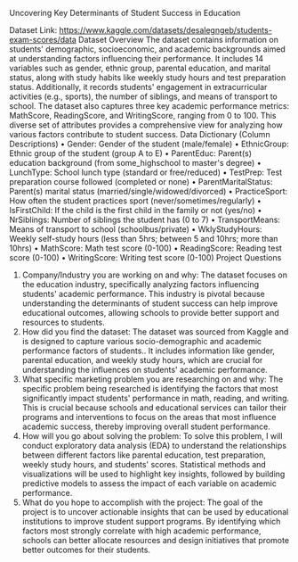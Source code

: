 Uncovering Key Determinants of Student Success in Education

Dataset Link: https://www.kaggle.com/datasets/desalegngeb/students-exam-scores/data
Dataset Overview
The dataset contains information on students' demographic, socioeconomic, and academic backgrounds aimed at understanding factors influencing their performance. It includes 14 variables such as gender, ethnic group, parental education, and marital status, along with study habits like weekly study hours and test preparation status. Additionally, it records students' engagement in extracurricular activities (e.g., sports), the number of siblings, and means of transport to school. The dataset also captures three key academic performance metrics: MathScore, ReadingScore, and WritingScore, ranging from 0 to 100. This diverse set of attributes provides a comprehensive view for analyzing how various factors contribute to student success.
Data Dictionary (Column Descriptions)
•	Gender: Gender of the student (male/female)
•	EthnicGroup: Ethnic group of the student (group A to E)
•	ParentEduc: Parent(s) education background (from some_highschool to master's degree)
•	LunchType: School lunch type (standard or free/reduced)
•	TestPrep: Test preparation course followed (completed or none)
•	ParentMaritalStatus: Parent(s) marital status (married/single/widowed/divorced)
•	PracticeSport: How often the student practices sport (never/sometimes/regularly)
•	IsFirstChild: If the child is the first child in the family or not (yes/no)
•	NrSiblings: Number of siblings the student has (0 to 7)
•	TransportMeans: Means of transport to school (schoolbus/private)
•	WklyStudyHours: Weekly self-study hours (less than 5hrs; between 5 and 10hrs; more than 10hrs)
•	MathScore: Math test score (0-100)
•	ReadingScore: Reading test score (0-100)
•	WritingScore: Writing test score (0-100)
Project Questions
1. Company/Industry you are working on and why:
The dataset focuses on the education industry, specifically analyzing factors influencing students' academic performance. This industry is pivotal because understanding the determinants of student success can help improve educational outcomes, allowing schools to provide better support and resources to students.
2. How did you find the dataset:
The dataset was sourced from Kaggle and is designed to capture various socio-demographic and academic performance factors of students.. It includes information like gender, parental education, and weekly study hours, which are crucial for understanding the influences on students' academic performance.
3. What specific marketing problem you are researching on and why:
The specific problem being researched is identifying the factors that most significantly impact students' performance in math, reading, and writing. This is crucial because schools and educational services can tailor their programs and interventions to focus on the areas that most influence academic success, thereby improving overall student performance.
4. How will you go about solving the problem:
To solve this problem, I will conduct exploratory data analysis (EDA) to understand the relationships between different factors like parental education, test preparation, weekly study hours, and students' scores. Statistical methods and visualizations will be used to highlight key insights, followed by building predictive models to assess the impact of each variable on academic performance.
5. What do you hope to accomplish with the project:
The goal of the project is to uncover actionable insights that can be used by educational institutions to improve student support programs. By identifying which factors most strongly correlate with high academic performance, schools can better allocate resources and design initiatives that promote better outcomes for their students.
